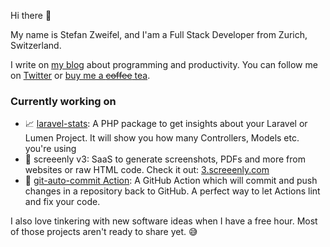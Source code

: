 Hi there 👋

My name is Stefan Zweifel, and I'am a Full Stack Developer from Zurich, Switzerland.

I write on [my blog](https://stefanzweifel.io/) about programming and productivity. You can follow me on [Twitter](https://twitter.com/_stefanzweifel) or [buy me a ~~coffee~~ tea](https://www.buymeacoffee.com/3oQ64YW).


### Currently working on

- 📈 [laravel-stats](https://github.com/stefanzweifel/laravel-stats): A PHP package to get insights about your Laravel or Lumen Project. It will show you how many Controllers, Models etc. you're using
- 📸 screeenly v3: SaaS to generate screenshots, PDFs and more from websites or raw HTML code. Check it out: [3.screeenly.com](https://3.screeenly.com)
- 🐙 [git-auto-commit Action](https://github.com/stefanzweifel/git-auto-commit-action): A GitHub Action which will commit and push changes in a repository back to GitHub. A perfect way to let Actions lint and fix your code.


I also love tinkering with new software ideas when I have a free hour. Most of those projects aren't ready to share yet. 😅
